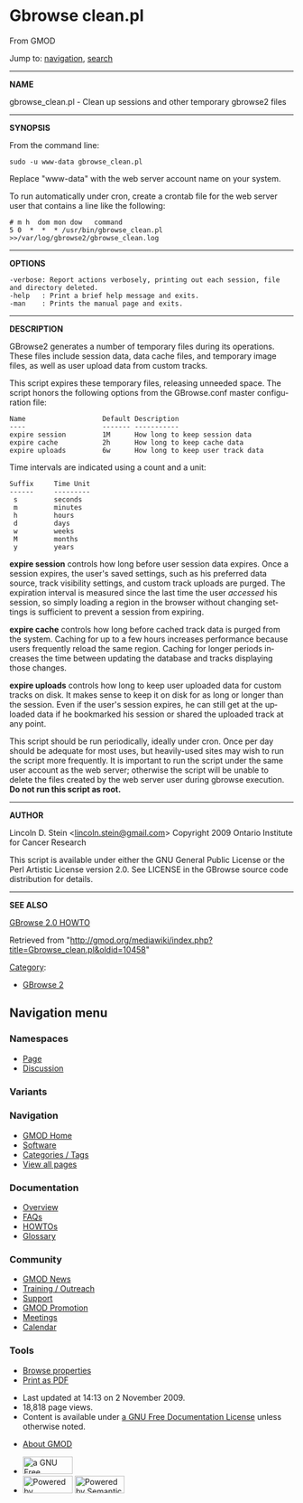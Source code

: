 <div id="mw-page-base" class="noprint">

</div>

<div id="mw-head-base" class="noprint">

</div>

<div id="content" class="mw-body" role="main">

<span id="top"></span>

<div id="mw-js-message" style="display:none;">

</div>



# <span dir="auto">Gbrowse clean.pl</span>

<div id="bodyContent">

<div id="siteSub">

From GMOD

</div>

<div id="contentSub">

</div>

<div id="jump-to-nav" class="mw-jump">

Jump to: [navigation](#mw-navigation), [search](#p-search)

</div>

<div id="mw-content-text" class="mw-content-ltr" lang="en" dir="ltr">

------------------------------------------------------------------------

**NAME**

gbrowse_clean.pl - Clean up sessions and other temporary gbrowse2 files

  

------------------------------------------------------------------------

**SYNOPSIS**

From the command line:

    sudo -u www-data gbrowse_clean.pl

Replace "www-data" with the web server account name on your system.

To run automatically under cron, create a crontab file for the web
server user that contains a line like the following:

    # m h  dom mon dow   command
    5 0  *  *  * /usr/bin/gbrowse_clean.pl >>/var/log/gbrowse2/gbrowse_clean.log

  

------------------------------------------------------------------------

**OPTIONS**

    -verbose: Report actions verbosely, printing out each session, file and directory deleted.
    -help   : Print a brief help message and exits.
    -man    : Prints the manual page and exits.

  

------------------------------------------------------------------------

**DESCRIPTION**

GBrowse2 generates a number of temporary files during its operations.
These files include session data, data cache files, and temporary image
files, as well as user upload data from custom tracks.

This script expires these temporary files, releasing unneeded space. The
script honors the following options from the GBrowse.conf master
configuration file:

    Name                   Default Description
    ----                   ------- -----------
    expire session         1M      How long to keep session data
    expire cache           2h      How long to keep cache data
    expire uploads         6w      How long to keep user track data

Time intervals are indicated using a count and a unit:

    Suffix     Time Unit
    ------     ---------
     s         seconds
     m         minutes
     h         hours
     d         days
     w         weeks
     M         months
     y         years

**expire session** controls how long before user session data expires.
Once a session expires, the user's saved settings, such as his preferred
data source, track visibility settings, and custom track uploads are
purged. The expiration interval is measured since the last time the user
*accessed* his session, so simply loading a region in the browser
without changing settings is sufficient to prevent a session from
expiring.

**expire cache** controls how long before cached track data is purged
from the system. Caching for up to a few hours increases performance
because users frequently reload the same region. Caching for longer
periods increases the time between updating the database and tracks
displaying those changes.

**expire uploads** controls how long to keep user uploaded data for
custom tracks on disk. It makes sense to keep it on disk for as long or
longer than the session. Even if the user's session expires, he can
still get at the uploaded data if he bookmarked his session or shared
the uploaded track at any point.

This script should be run periodically, ideally under cron. Once per day
should be adequate for most uses, but heavily-used sites may wish to run
the script more frequently. It is important to run the script under the
same user account as the web server; otherwise the script will be unable
to delete the files created by the web server user during gbrowse
execution. **Do not run this script as root.**

  

------------------------------------------------------------------------

**AUTHOR**

Lincoln D. Stein \<lincoln.stein@gmail.com\> Copyright 2009 Ontario
Institute for Cancer Research

This script is available under either the GNU General Public License or
the Perl Artistic License version 2.0. See LICENSE in the GBrowse source
code distribution for details.

  

------------------------------------------------------------------------

**SEE ALSO**

[GBrowse 2.0 HOWTO](GBrowse_2.0_HOWTO "GBrowse 2.0 HOWTO")

</div>

<div class="printfooter">

Retrieved from
"<http://gmod.org/mediawiki/index.php?title=Gbrowse_clean.pl&oldid=10458>"

</div>

<div id="catlinks" class="catlinks">

<div id="mw-normal-catlinks" class="mw-normal-catlinks">

[Category](Special:Categories "Special:Categories"):

- [GBrowse 2](Category:GBrowse_2 "Category:GBrowse 2")

</div>

</div>

<div class="visualClear">

</div>

</div>

</div>

<div id="mw-navigation">

## Navigation menu

<div id="mw-head">



<div id="left-navigation">

<div id="p-namespaces" class="vectorTabs" role="navigation"
aria-labelledby="p-namespaces-label">

### Namespaces

- <span id="ca-nstab-main"><a href="Gbrowse_clean.pl" accesskey="c"
  title="View the content page [c]">Page</a></span>
- <span id="ca-talk"><a
  href="http://gmod.org/mediawiki/index.php?title=Talk:Gbrowse_clean.pl&amp;action=edit&amp;redlink=1"
  accesskey="t"
  title="Discussion about the content page [t]">Discussion</a></span>

</div>

<div id="p-variants" class="vectorMenu emptyPortlet" role="navigation"
aria-labelledby="p-variants-label">

### 

### Variants[](#)

<div class="menu">

</div>

</div>

</div>

<div id="right-navigation">





</div>



</div>

</div>

</div>

<div id="mw-panel">

<div id="p-logo" role="banner">

<a href="Main_Page"
style="background-image: url(../images/GMOD-cogs.png);"
title="Visit the main page"></a>

</div>

<div id="p-Navigation" class="portal" role="navigation"
aria-labelledby="p-Navigation-label">

### Navigation

<div class="body">

- <span id="n-GMOD-Home">[GMOD Home](Main_Page)</span>
- <span id="n-Software">[Software](GMOD_Components)</span>
- <span id="n-Categories-.2F-Tags">[Categories /
  Tags](Categories)</span>
- <span id="n-View-all-pages">[View all pages](Special:AllPages)</span>

</div>

</div>

<div id="p-Documentation" class="portal" role="navigation"
aria-labelledby="p-Documentation-label">

### Documentation

<div class="body">

- <span id="n-Overview">[Overview](Overview)</span>
- <span id="n-FAQs">[FAQs](Category:FAQ)</span>
- <span id="n-HOWTOs">[HOWTOs](Category:HOWTO)</span>
- <span id="n-Glossary">[Glossary](Glossary)</span>

</div>

</div>

<div id="p-Community" class="portal" role="navigation"
aria-labelledby="p-Community-label">

### Community

<div class="body">

- <span id="n-GMOD-News">[GMOD News](GMOD_News)</span>
- <span id="n-Training-.2F-Outreach">[Training /
  Outreach](Training_and_Outreach)</span>
- <span id="n-Support">[Support](Support)</span>
- <span id="n-GMOD-Promotion">[GMOD Promotion](GMOD_Promotion)</span>
- <span id="n-Meetings">[Meetings](Meetings)</span>
- <span id="n-Calendar">[Calendar](Calendar)</span>

</div>

</div>

<div id="p-tb" class="portal" role="navigation"
aria-labelledby="p-tb-label">

### Tools

<div class="body">


- <span id="t-smwbrowselink"><a href="Special:Browse/Gbrowse_clean.pl" rel="smw-browse">Browse
  properties</a></span>
- <span id="t-pdf">[Print as
  PDF](http://gmod.org/mediawiki/index.php?title=Special:PdfPrint&page=Gbrowse_clean.pl)</span>

</div>

</div>

</div>

</div>

<div id="footer" role="contentinfo">

- <span id="footer-info-lastmod">Last updated at 14:13 on 2 November
  2009.</span>
- <span id="footer-info-viewcount">18,818 page views.</span>
- <span id="footer-info-copyright">Content is available under
  <a href="http://www.gnu.org/licenses/fdl-1.3.html" class="external"
  rel="nofollow">a GNU Free Documentation License</a> unless otherwise
  noted.</span>

<!-- -->

- <span id="footer-places-about">[About
  GMOD](GMOD:About "GMOD:About")</span>

<!-- -->

- <span id="footer-copyrightico">[<img src="http://www.gnu.org/graphics/gfdl-logo-small.png" width="88"
  height="31" alt="a GNU Free Documentation License" />](http://www.gnu.org/licenses/fdl-1.3.html)</span>
- <span id="footer-poweredbyico">[<img
  src="../mediawiki/skins/common/images/poweredby_mediawiki_88x31.png"
  width="88" height="31" alt="Powered by MediaWiki" />](http://www.mediawiki.org/)
  [<img
  src="../mediawiki/extensions/SemanticMediaWiki/resources/images/smw_button.png"
  width="88" height="31" alt="Powered by Semantic MediaWiki" />](https://www.semantic-mediawiki.org/wiki/Semantic_MediaWiki)</span>

<div style="clear:both">

</div>

</div>

